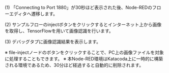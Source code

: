 (1) 「Connecting to Port 1880」が30秒ほど表示された後、Node-REDのフローエディタへ遷移します。

(2) サンプルフローのinjectボタンをクリックするとインターネット上から画像を取得し、TensorFlowを用いて画像認識を行います。

(3) デバッグタプに画像認識結果を表示します。

※ file-injectノードのボタンをクリックすることで、PC上の画像ファイルを対象に処理することもできます。
※ 本Node-RED環境はKatacoda上に一時的に構築される環境であるため、30分ほど経過すると自動的に削除されます。
